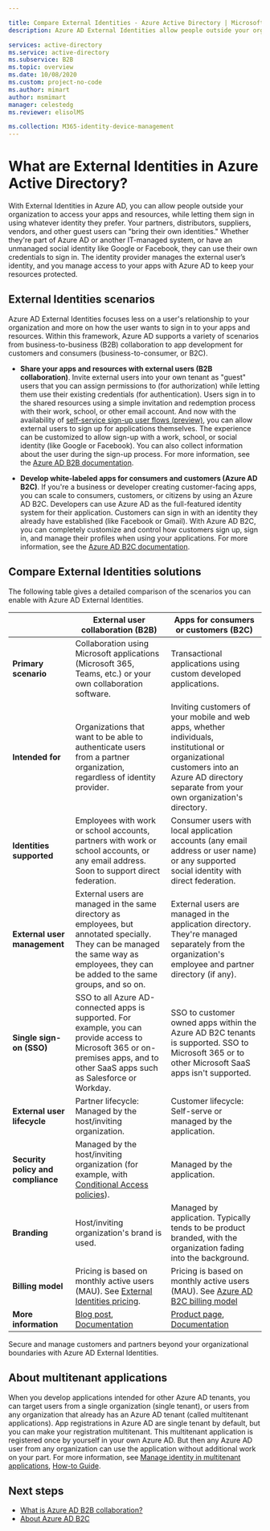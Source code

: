```yaml
---

title: Compare External Identities - Azure Active Directory | Microsoft Docs
description: Azure AD External Identities allow people outside your organization to access your apps and resources using their own identity. Compare solutions for External Identities, including Azure Active Directory B2B collaboration and Azure AD B2C.

services: active-directory
ms.service: active-directory
ms.subservice: B2B
ms.topic: overview
ms.date: 10/08/2020
ms.custom: project-no-code
ms.author: mimart
author: msmimart
manager: celestedg
ms.reviewer: elisolMS

ms.collection: M365-identity-device-management
---
```


# What are External Identities in Azure Active Directory?

With External Identities in Azure AD, you can allow people outside your organization to access your apps and resources, while letting them sign in using whatever identity they prefer. Your partners, distributors, suppliers, vendors, and other guest users can "bring their own identities." Whether they're part of Azure AD or another IT-managed system, or have an unmanaged social identity like Google or Facebook, they can use their own credentials to sign in. The identity provider manages the external user’s identity, and you manage access to your apps with Azure AD to keep your resources protected. 

## External Identities scenarios

Azure AD External Identities focuses less on a user's relationship to your organization and more on how the user wants to sign in to your apps and resources. Within this framework, Azure AD supports a variety of scenarios from business-to-business (B2B) collaboration to app development for customers and consumers (business-to-consumer, or B2C).

- **Share your apps and resources with external users (B2B collaboration)**. Invite external users into your own tenant as "guest" users that you can assign permissions to (for authorization) while letting them use their existing credentials (for authentication). Users sign in to the shared resources using a simple invitation and redemption process with their work, school, or other email account. And now with the availability of [self-service sign-up user flows (preview)](self-service-sign-up-overview.md), you can allow external users to sign up for applications themselves. The experience can be customized to allow sign-up with a work, school, or social identity (like Google or Facebook). You can also collect information about the user during the sign-up process. For more information, see the [Azure AD B2B documentation](index.yml).

- **Develop white-labeled apps for consumers and customers (Azure AD B2C)**. If you're a business or developer creating customer-facing apps, you can scale to consumers, customers, or citizens by using an Azure AD B2C. Developers can use Azure AD as the full-featured identity system for their application. Customers can sign in with an identity they already have established (like Facebook or Gmail). With Azure AD B2C, you can completely customize and control how customers sign up, sign in, and manage their profiles when using your applications. For more information, see the [Azure AD B2C documentation](../../active-directory-b2c/index.yml).

## Compare External Identities solutions

The following table gives a detailed comparison of the scenarios you can enable with Azure AD External Identities.

|   | External user collaboration (B2B) | Apps for consumers or customers (B2C)  |
| ---- | --- | --- |
| **Primary scenario** | Collaboration using Microsoft applications (Microsoft 365, Teams, etc.) or your own collaboration software.  | Transactional applications using custom developed applications.   |
| **Intended for**    | Organizations that want to be able to authenticate users from a partner organization, regardless of identity provider.    | Inviting customers of your mobile and web apps, whether individuals, institutional or organizational customers into an Azure AD directory separate from your own organization's directory. |
| **Identities supported** | Employees with work or school accounts, partners with work or school accounts, or any email address. Soon to support direct federation.      | Consumer users with local application accounts (any email address or user name) or any supported social identity with direct federation.       |
| **External user management**   | External users are managed in the same directory as employees, but annotated specially. They can be managed the same way as employees, they can be added to the same groups, and so on.    | External users are managed in the application directory. They're managed separately from the organization's employee and partner directory (if any).  |
| **Single sign-on (SSO)**      | SSO to all Azure AD-connected apps is supported. For example, you can provide access to Microsoft 365 or on-premises apps, and to other SaaS apps such as Salesforce or Workday.    | SSO to customer owned apps within the Azure AD B2C tenants is supported. SSO to Microsoft 365 or to other Microsoft SaaS apps isn't supported.    |
| **External user lifecycle**    | Partner lifecycle: Managed by the host/inviting organization.    | Customer lifecycle: Self-serve or managed by the application.      |
| **Security policy and compliance**        | Managed by the host/inviting organization (for example, with [Conditional Access policies](conditional-access.md)). | Managed by the application.        |
| **Branding**  | Host/inviting organization's brand is used.    | Managed by application. Typically tends to be product branded, with the organization fading into the background.   |
|  **Billing model**  |  Pricing is based on monthly active users (MAU). See [External Identities pricing](external-identities-pricing.md).  |  Pricing is based on monthly active users (MAU). See [Azure AD B2C billing model](../../active-directory-b2c/billing.md)  |
| **More information** | [Blog post](https://blogs.technet.microsoft.com/enterprisemobility/2017/02/01/azure-ad-b2b-new-updates-make-cross-business-collab-easy/), [Documentation](what-is-b2b.md)                   | [Product page](https://azure.microsoft.com/services/active-directory-b2c/), [Documentation](../../active-directory-b2c/index.yml)       |

Secure and manage customers and partners beyond your organizational boundaries with Azure AD External Identities.

## About multitenant applications

When you develop applications intended for other Azure AD tenants, you can target users from a single organization (single tenant), or users from any organization that already has an Azure AD tenant (called multitenant applications). App registrations in Azure AD are single tenant by default, but you can make your registration multitenant. This multitenant application is registered once by yourself in your own Azure AD. But then any Azure AD user from any organization can use the application without additional work on your part. For more information, see [Manage identity in multitenant applications](https://docs.microsoft.com/azure/architecture/multitenant-identity/), [How-to Guide](../develop/howto-convert-app-to-be-multi-tenant.md).

## Next steps

- [What is Azure AD B2B collaboration?](what-is-b2b.md)
- [About Azure AD B2C](../../active-directory-b2c/overview.md)
